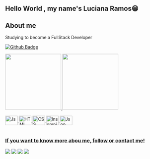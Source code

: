 ## Hello World , my name's Luciana Ramos😁

## About me

Studying to become a FullStack Developer

[![Github Badge](https://img.shields.io/badge/-Github-000?style=flat-square&logo=Github&logoColor=white&link=LINK_GIT)](LINK_GIT)


 <div>
   <a href="https://github.com/xluhramosx">
   <img height="180em" src="https://github-readme-stats.vercel.app/api?username=xluhramosx&show_icons=true&theme=synthwave&include_all_commits=true&count_private=true"/>
   <img height="180em" src="https://github-readme-stats.vercel.app/api/top-langs/?username=xluhramosx&layout=compact&langs_count=6&theme=synthwave"/>
</div>
    
<div style="display: inline_block"><br>
  <img align="center" alt="Js" height="30" width="40" src="https://img.shields.io/badge/JavaScript-323330?style=for-the-badge&logo=javascript&logoColor=F7DF1E">
  <img align="center" alt="HTML" height="30" width="40" src="https://img.shields.io/badge/HTML5-E34F26?style=for-the-badge&logo=html5&logoColor=white">
  <img align="center" alt="CSS" height="30" width="40" src="https://img.shields.io/badge/CSS3-1572B6?style=for-the-badge&logo=css3&logoColor=white">
  <img align="center" alt="Insomnia" height="30" width="40" src="https://img.shields.io/badge/Insomnia-5849be?style=for-the-badge&logo=Insomnia&logoColor=white">
 <img align="center" alt="Json" height="30" width="40" src="https://img.shields.io/badge/json-5E5C5C?style=for-the-badge&logo=json&logoColor=white">
  
 </div>
 
<br>
 
### If you want to know more abou me, follow or contact me!
 
<div> 
  <a href="https://instagram.com/xluh.ramosx" target="_blank"><img src="https://img.shields.io/badge/-Instagram-%23E4405F?style=for-the-badge&logo=instagram&logoColor=white" target="_blank"></a>
 <a href="https://discord.gg/5DVhGKVf4h" target="_blank"><img src="https://img.shields.io/badge/Gmail-D14836?style=for-the-badge&logo=gmail&logoColor=white" target="_blank"></a> 
  <a href = "mailto:ramos.d.luciana@gmail.com"><img src="https://img.shields.io/badge/-Gmail-%23333?style=for-the-badge&logo=gmail&logoColor=white" target="_blank"></a>
  <a href="https://www.linkedin.com/in/lucianaramos23" target="_blank"><img src="https://img.shields.io/badge/-LinkedIn-%230077B5?style=for-the-badge&logo=linkedin&logoColor=white" target="_blank"></a>
</div>
